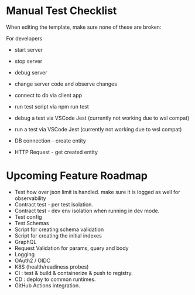 # Manual Test Checklist
When editing the template, make sure none of these are broken:

For developers
- start server
- stop server
- debug server
- change server code and observe changes
- connect to db via client app
- run test script via npm run test
- debug a test via VSCode Jest (currently not working due to wsl compat)
- run a test via VSCode Jest (currently not working due to wsl compat)

- DB connection - create entity
- HTTP Request - get created entity

# Upcoming Feature Roadmap
- Test how over json limit is handled. make sure it is logged as well for observability
- Contract test - per test isolation.
- Contract test - dev env isolation when running in dev mode.
- Test config
- Test Schemas
- Script for creating schema validation
- Script for creating the initial indexes
- GraphQL
- Request Validation for params, query and body
- Logging
- OAuth2 / OIDC
- K8S (health/readiness probes)
- CI : test & build & containerize & push to registry.
- CD : deploy to common runtimes.
- GitHub Actions integration.